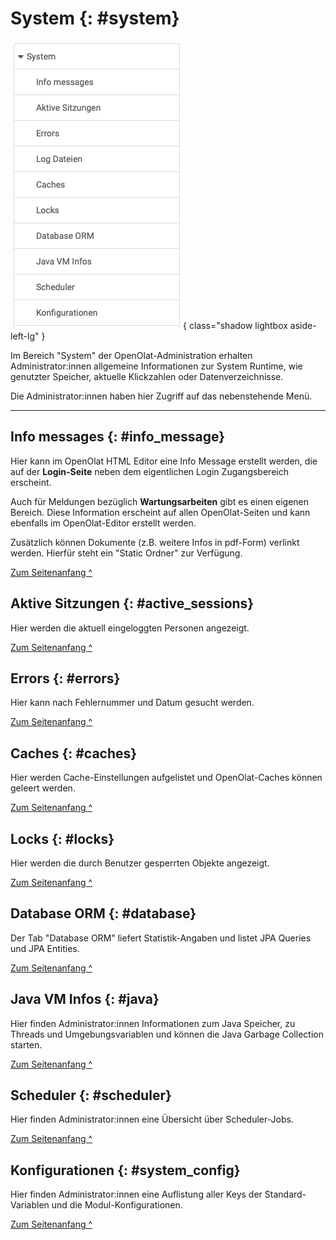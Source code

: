 # System {: #system}

![admin_system_overview_v1_de.png](assets/admin_system_overview_v1_de.png){ class="shadow lightbox aside-left-lg" }

Im Bereich "System" der OpenOlat-Administration erhalten Administrator:innen allgemeine Informationen zur System Runtime, wie genutzter Speicher, aktuelle Klickzahlen oder Datenverzeichnisse. 

Die Administrator:innen haben hier Zugriff auf das nebenstehende Menü.

---

## Info messages {: #info_message}

Hier kann im OpenOlat HTML Editor eine Info Message erstellt werden, die auf der **Login-Seite** neben dem eigentlichen Login Zugangsbereich erscheint. 

Auch für Meldungen bezüglich **Wartungsarbeiten** gibt es einen eigenen Bereich. Diese Information erscheint auf allen OpenOlat-Seiten und kann ebenfalls im OpenOlat-Editor erstellt werden. 

Zusätzlich können Dokumente (z.B. weitere Infos in pdf-Form) verlinkt werden. Hierfür steht ein "Static Ordner" zur Verfügung.

[Zum Seitenanfang ^](#system)



## Aktive Sitzungen {: #active_sessions}

Hier werden die aktuell eingeloggten Personen angezeigt.

[Zum Seitenanfang ^](#system)



## Errors {: #errors}

Hier kann nach Fehlernummer und Datum gesucht werden.

[Zum Seitenanfang ^](#system)



## Caches {: #caches}

Hier werden Cache-Einstellungen aufgelistet und OpenOlat-Caches können geleert werden.

[Zum Seitenanfang ^](#system)



## Locks {: #locks}

Hier werden die durch Benutzer gesperrten Objekte angezeigt.

[Zum Seitenanfang ^](#system)



## Database ORM {: #database}

Der Tab "Database ORM" liefert Statistik-Angaben und listet JPA Queries und JPA Entities.

[Zum Seitenanfang ^](#system)



## Java VM Infos {: #java}

Hier finden Administrator:innen Informationen zum Java Speicher, zu Threads und Umgebungsvariablen und können die Java Garbage Collection starten.

[Zum Seitenanfang ^](#system)



## Scheduler {: #scheduler}

Hier finden Administrator:innen eine Übersicht über Scheduler-Jobs.

[Zum Seitenanfang ^](#system)



## Konfigurationen {: #system_config}

Hier finden Administrator:innen eine Auflistung aller Keys der Standard-Variablen und die Modul-Konfigurationen.

[Zum Seitenanfang ^](#system)
